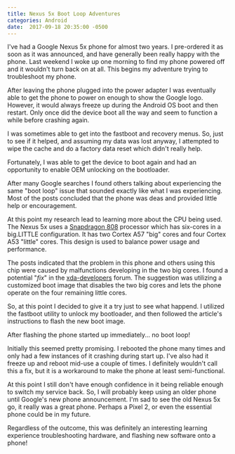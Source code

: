 ```yaml
---
title: Nexus 5x Boot Loop Adventures
categories: Android
date:  2017-09-18 20:35:00 -0500
---
```


I've had a Google Nexus 5x phone for almost two years. I pre-ordered it as soon
as it was announced, and have generally been really happy with the phone. Last
weekend I woke up one morning to find my phone powered off and it wouldn't 
turn back on at all. This begins my adventure trying to troubleshoot my phone.

After leaving the phone plugged into the power adapter I was eventually
able to get the phone to power on enough to show the Google logo. However, 
it would always freeze up during the Android OS boot and then restart.
Only once did the device boot all the way and seem to function a while
before crashing again.

I was sometimes able to get into the fastboot and recovery menus. So, 
just to see if it helped, and assuming my data was lost anyway, I attempted
to wipe the cache and do a factory data reset which didn't really help.

Fortunately, I was able to get the device to boot again and had an 
opportunity to enable OEM unlocking on the bootloader.

After many Google searches I found others talking about experiencing the
same "boot loop" issue that sounded exactly like what I was experiencing.
Most of the posts concluded that the phone was deas and provided little
help or encouragement.

At this point my research lead to learning more about the CPU being used.
The Nexus 5x uses a [Snapdragon 808](https://www.qualcomm.com/products/snapdragon/processors/808) 
processor which has six-cores in a big.LITTLE configuration. It has two 
Cortex A57 "big" cores and four Cortex A53 "little" cores. This design is
used to balance power usage and performance.

The posts indicated that the problem in this phone and others using this 
chip were caused by malfunctions developing in the two big cores. I found a 
potential "*fix*" in the [xda-developers](https://forum.xda-developers.com/nexus-5x/general/untested-nexus-5x-bootloop-death-fix-t3641199)
forum. The suggestion was utilizing a customized boot image that disables
the two big cores and lets the phone operate on the four remaining little
cores.

So, at this point I decided to give it a try just to see what happend.
I utilized the fastboot utility to unlock my bootloader, and then followed
the article's instructions to flash the new boot image.

After flashing the phone started up immediately... no boot loop!

Initially this seemed pretty promising. I rebooted the phone many times 
and only had a few instances of it crashing during start up. I've also
had it freeze up and reboot mid-use a couple of times. I definitely wouldn't call 
this a fix, but it is a workaround to make the phone at least semi-functional.

At this point I still don't have enough confidence in it being reliable enough
to switch my service back. So, I will probably keep using an older phone
until Google's new phone announcement. I'm sad to see the old Nexus 5x go, it 
really was a great phone. Perhaps a Pixel 2, or even the essential phone could 
be in my future.

Regardless of the outcome, this was definitely an interesting learning experience 
troubleshooting hardware, and flashing new software onto a phone!